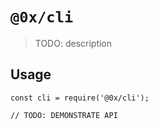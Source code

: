 # `@0x/cli`

> TODO: description

## Usage

```
const cli = require('@0x/cli');

// TODO: DEMONSTRATE API
```
